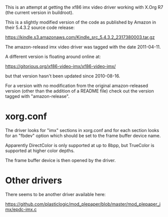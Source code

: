 This is an attempt at getting the xf86 imx video driver working with X.Org R7 (the current version in buildroot).

This is a slightly modified version of the code as published by Amazon in their 5.4.3.2 source code release:

https://kindle.s3.amazonaws.com/Kindle_src_5.4.3.2_2317380003.tar.gz

The amazon-releasd imx video driver was tagged with the date 2011-04-11.

A different version is floating around online at:

https://gitorious.org/xf86-video-imx/xf86-video-imx/

but that version hasn't been updated since 2010-08-16.

For a version with no modification from the original amazon-released version (other than the addition of a README file) check out the version tagged with "amazon-release".

# xorg.conf

The driver looks for "imx" sections in xorg.conf and for each section looks for an "fbdev" option which should be set to the frame buffer device name.

Apparently DirectColor is only supported at up to 8bpp, but TrueColor is supported at higher color depths.

The frame buffer device is then opened by the driver.

# Other drivers

There seems to be another driver available here:

https://github.com/plasticlogic/mod_plepaper/blob/master/mod_plepaper_imx/epdc-imx.c

